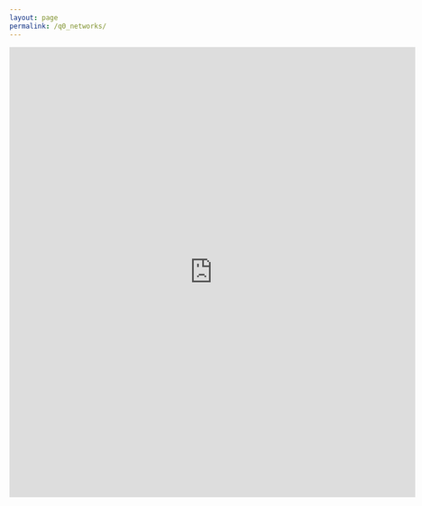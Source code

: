 ```yaml
---
layout: page
permalink: /q0_networks/
---
```

<iframe src="https://docs.google.com/forms/d/e/1FAIpQLSfRwz-poKuAUCZz8NXqvE3vPkq6kClRBwHiRN0CE6ys0-6x_A/viewform?embedded=true" width="720" height="800" frameborder="0" marginheight="0" marginwidth="0">Wird geladen...</iframe>
